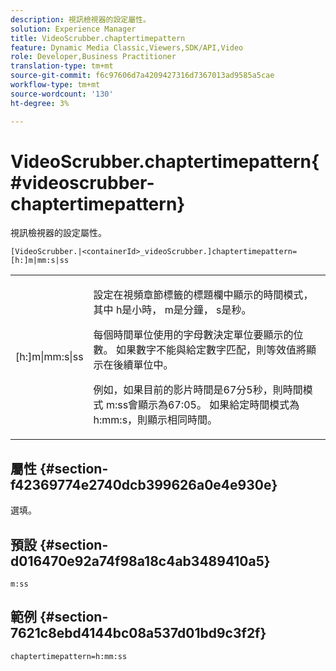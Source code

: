 ```yaml
---
description: 視訊檢視器的設定屬性。
solution: Experience Manager
title: VideoScrubber.chaptertimepattern
feature: Dynamic Media Classic,Viewers,SDK/API,Video
role: Developer,Business Practitioner
translation-type: tm+mt
source-git-commit: f6c97606d7a4209427316d7367013ad9585a5cae
workflow-type: tm+mt
source-wordcount: '130'
ht-degree: 3%

---
```



# VideoScrubber.chaptertimepattern{#videoscrubber-chaptertimepattern}

視訊檢視器的設定屬性。

`[VideoScrubber.|<containerId>_videoScrubber.]chaptertimepattern=[h:]m|mm:s|ss`

<table id="table_C616483932C2482CA9794DDD7313FD7C"> 
 <tbody> 
  <tr> 
   <td colname="col1"> <p> <span class="codeph"> [h:]m|mm:s|ss</span> </p> </td> 
   <td colname="col2"> <p> 設定在視頻章節標籤的標題欄中顯示的時間模式，其中<span class="codeph"> h</span>是小時，<span class="codeph"> m</span>是分鐘，<span class="codeph"> s</span>是秒。 </p> <p>每個時間單位使用的字母數決定單位要顯示的位數。 如果數字不能與給定數字匹配，則等效值將顯示在後續單位中。 </p> <p>例如，如果目前的影片時間是67分5秒，則時間模式<span class="codeph"> m:ss</span>會顯示為67:05。 如果給定時間模式為<span class="codeph"> h:mm:s</span>，則顯示相同時間。 </p> </td> 
  </tr> 
 </tbody> 
</table>

## 屬性 {#section-f42369774e2740dcb399626a0e4e930e}

選填。

## 預設 {#section-d016470e92a74f98a18c4ab3489410a5}

`m:ss`

## 範例 {#section-7621c8ebd4144bc08a537d01bd9c3f2f}

```
chaptertimepattern=h:mm:ss
```


